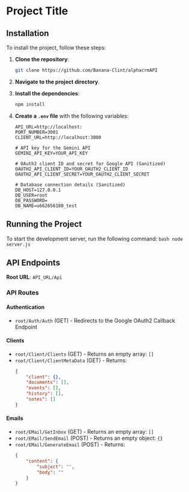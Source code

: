 # Project Title

## Installation

To install the project, follow these steps:

1. **Clone the repository**:
    ```bash
    git clone https://github.com/Banana-Clint/alphacrmAPI
    ```
2. **Navigate to the project directory**.

3. **Install the dependencies**:
    ```bash
    npm install
    ```

4. **Create a `.env` file** with the following variables:
    ```plaintext
    API_URL=http://localhost:
    PORT_NUMBER=3001
    CLIENT_URL=http://localhost:3000 

    # API key for the Gemini API
    GEMINI_API_KEY=YOUR_API_KEY

    # OAuth2 client ID and secret for Google API (Sanitized)
    OAUTH2_API_CLIENT_ID=YOUR_OAUTH2_CLIENT_ID
    OAUTH2_API_CLIENT_SECRET=YOUR_OAUTH2_CLIENT_SECRET

    # Database connection details (Sanitized)
    DB_HOST=127.0.0.1
    DB_USER=root
    DB_PASSWORD=
    DB_NAME=u662656180_test
    ```

## Running the Project

To start the development server, run the following command:
    ```bash
    node server.js
    ```
## API Endpoints

**Root URL**: `API_URL/Api`

### API Routes

#### Authentication
- `root/Auth/Auth` (GET) - Redirects to the Google OAuth2 Callback Endpoint 

#### Clients
- `root/Client/Clients` (GET) - Returns an empty array: `[]`
- `root/Client/ClientMetaData` (GET) - Returns:
    ```json
    {
        "client": {},
        "documents": [],
        "events": [],
        "history": [],
        "notes": []
    }
    ```

#### Emails
- `root/EMail/GetInbox` (GET) - Returns an empty array: `[]`
- `root/EMail/SendEmail` (POST) - Returns an empty object: `{}`
- `root/EMail/GenerateEmail` (POST) - Returns:
    ```json
    {
        "content": {
            "subject": "",
            "body": ""
        }
    }
    ```
